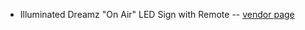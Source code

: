 * Illuminated Dreamz "On Air" LED Sign with Remote -- [vendor page](https://www.illuminateddreamz.com/product-page/on-air-sign-1)
